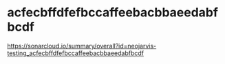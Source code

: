 # acfecbffdfefbccaffeebacbbaeedabfbcdf
https://sonarcloud.io/summary/overall?id=neojarvis-testing_acfecbffdfefbccaffeebacbbaeedabfbcdf
